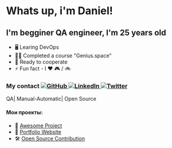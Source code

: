 
<h1>Whats up, i'm Daniel!</h1>

<h2>I'm begginer QA engineer, I'm 25 years old</h2>

- 🖥 Learing DevOps
- 👨‍🎓 Сompleted a course "Genius.space"
- 🤝 Ready to cooperate
- ⚡ Fun fact - I ❤️ 🎮 / 🚲

<h3>My contact
<a href="https://github.com/yourusername" target="_blank">
    <img src="https://img.shields.io/badge/GitHub-181717?style=for-the-badge&logo=github&logoColor=white" alt="GitHub">
</a>
<a href="https://linkedin.com/in/yourusername" target="_blank">
    <img src="https://img.shields.io/badge/LinkedIn-0077B5?style=for-the-badge&logo=linkedin&logoColor=white" alt="LinkedIn">
</a>
<a href="https://twitter.com/yourusername" target="_blank">
    <img src="https://img.shields.io/badge/Twitter-1DA1F2?style=for-the-badge&logo=twitter&logoColor=white" alt="Twitter">
</a> 
</h3>

<body>
        <p>QA| Manual-Automatic| Open Source</p>
        <div class="social-links">
            <a href="https://github.com/yourprofile" target="_blank"><i class="fab fa-github"></i></a>
            <a href="https://linkedin.com/in/yourprofile" target="_blank"><i class="fab fa-linkedin"></i></a>
            <a href="https://twitter.com/yourprofile" target="_blank"><i class="fab fa-twitter"></i></a>
        </div>
        <h4>Мои проекты:</h4>
        <ul class="projects">
            <li>🚀 <a href="#">Awesome Project</a></li>
            <li>📌 <a href="#">Portfolio Website</a></li>
            <li>🛠 <a href="#">Open Source Contribution</a></li>
     </ul>
    </div>
</body>
</html> 





